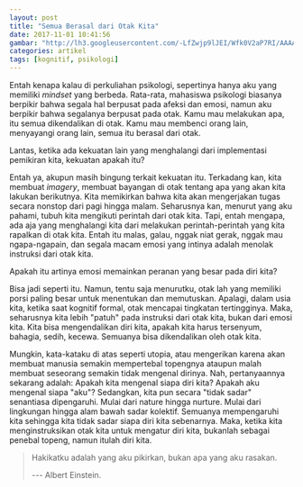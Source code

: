 ```yaml
---
layout: post
title: "Semua Berasal dari Otak Kita"
date: 2017-11-01 10:41:56
gambar: "http://lh3.googleusercontent.com/-LfZwjp9lJEI/Wfk0V2aP7RI/AAAAAAAACnU/0W5FZxIHnDMTPzGcco6O-NsGvjM5nPzPgCLcBGAs/s900/imagination_attic_by_biancablaze.jpg"
categories: artikel
tags: [kognitif, psikologi]
---
```


Entah kenapa kalau di perkuliahan psikologi, sepertinya hanya aku yang memiliki _mindset_ yang berbeda. Rata-rata, mahasiswa psikologi biasanya berpikir bahwa segala hal berpusat pada afeksi dan emosi, namun aku berpikir bahwa segalanya berpusat pada otak. Kamu mau melakukan apa, itu semua dikendalikan di otak. Kamu mau membenci orang lain, menyayangi orang lain, semua itu berasal dari otak.

Lantas, ketika ada kekuatan lain yang menghalangi dari implementasi pemikiran kita, kekuatan apakah itu?

Entah ya, akupun masih bingung terkait kekuatan itu. Terkadang kan, kita membuat _imagery_, membuat bayangan di otak tentang apa yang akan kita lakukan berikutnya. Kita memikirkan bahwa kita akan mengerjakan tugas secara nonstop dari pagi hingga malam. Seharusnya kan, menurut yang aku pahami, tubuh kita mengikuti perintah dari otak kita. Tapi, entah mengapa, ada aja yang menghalangi kita dari melakukan perintah-perintah yang kita rapalkan di otak kita. Entah itu malas, galau, nggak niat gerak, nggak mau ngapa-ngapain, dan segala macam emosi yang intinya adalah menolak instruksi dari otak kita.

Apakah itu artinya emosi memainkan peranan yang besar pada diri kita?

Bisa jadi seperti itu. Namun, tentu saja menurutku, otak lah yang memiliki porsi paling besar untuk menentukan dan memutuskan. Apalagi, dalam usia kita, ketika saat kognitif formal, otak mencapai tingkatan tertingginya. Maka, seharusnya kita lebih "patuh" pada instruksi dari otak kita, bukan dari emosi kita. Kita bisa mengendalikan diri kita, apakah kita harus tersenyum, bahagia, sedih, kecewa. Semuanya bisa dikendalikan oleh otak kita.

Mungkin, kata-kataku di atas seperti utopia, atau mengerikan karena akan membuat manusia semakin mempertebal topengnya ataupun malah membuat seseorang semakin tidak mengenal dirinya. Nah, pertanyaannya sekarang adalah: Apakah kita mengenal siapa diri kita? Apakah aku mengenal siapa "aku"? Sedangkan, kita pun secara "tidak sadar" senantiasa dipengaruhi. Mulai dari nature hingga nurture. Mulai dari lingkungan hingga alam bawah sadar kolektif. Semuanya mempengaruhi kita sehingga kita tidak sadar siapa diri kita sebenarnya. Maka, ketika kita menginstruksikan otak kita untuk mengatur diri kita, bukanlah sebagai penebal topeng, namun itulah diri kita.

> Hakikatku adalah yang aku pikirkan, bukan apa yang aku rasakan.
> 
> --- Albert Einstein.